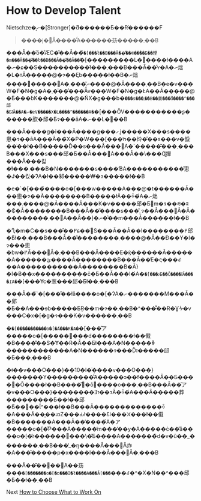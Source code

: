 # How to Develop Talent

Nietschze�͔ނ�\[Stronger]�ƌ������Ƃ��Ɍ֒������F

> ����j�󂵂Ȃ����̂́A������苭�����܂��B

���Ȃ��̍ő�̐ӔC�͂��Ȃ��̃`�[���ł��B���Ȃ��͂��ꂼ��̂��Ƃ��悭�m���Ă���͂��ł��B���Ȃ��͂��Ȃ��̃`�\[���������L�΂��ׂ��ł����A�ނ�ɕ��S��������ׂ��ł͂���܂���B���Ȃ��͒ʏ�A�ނ炪�L�тĂ�����@�ɂ��Ęb���ׂ��ł��B�ނ炪����𔃎�����΁A�ނ�͂��܂����@�Â����܂��B�e�v���W�F�N�g�A�܂��͑��̂��ׂẴv���W�F�N�g�ŁA��Ă�����@�Ƃ���ɓK�������@�ŃX�g���b�`���s���܂��B��葽���̎d����^���邱�Ƃł͂Ȃ��A�ނ�ɐV�����X�L����^������A�`�\[���ŐV�����������ʂ������肷�邱�Ƃɂ���āA�ނ��L�΂��B

���Ȃ����g�i���Ȃ����g���܂ށj�����X���s����悤�ɂ��āA���Ȃ��̃X�P�W���\[���ŉ��炩�̎��s���v�悷��ׂ��ł��B�����Ď��s���Ȃ���΁A�\`�����͂���܂���B���X���s���邱�Ƃ��Ȃ���΁A���Ȃ��͏\���Ɋ撣���Ă���킯�ł͂���܂���B�N�������s����ƁA�����������̂悤�Ɉ��킸�ɁA�ł��邾�����₩�ɂ���ׂ��ł��B

�e�\`�\[���̃����o�\[���w�����A���@�t������Ă���悤�ɂ��Ă��������B�����łȂ��ꍇ�́A�ނ炪���܂����@�Â����Ă���K�v�����邱�Ƃ𖾊m�ɂ��ꂼ�ꎿ�₵�Ă��������B���Ȃ��͂����s���̂܂܂ɂ��Ȃ���΂Ȃ�Ȃ���������܂��񂪁A�݂�Ȃ��]�ނ��̂�m���Ă����ׂ��ł��B

�Ⴂ�m�C��s���̂��߂ɕ��ׂ𕪒S���Ă��Ȃ��l��������߂邱�Ƃ͂ł��܂���B���Ȃ��͂��������܂����@�Â��Đ��Y�I�ɂ���悤�ɓw�߂Ȃ���΂Ȃ�܂���B���Ȃ����E�ϗ͂������Ă������A������ێ����Ă��������B���Ȃ��̔E�ς���ꂽ��A�����������Ă��������B�Ӑ}�I�Ƀ��x����������č�Ƃ��Ă���l�́A�`�[���ɂƂ��Č����ł͂Ȃ����߁A�`�\[���Ɏc�葱���邱�Ƃ͂ł��܂���B

���Ȃ��̃\`�\[���̋��łȃ����o�\[�ɁA�ނ�������M���Ă��邱�Ƃ��A���ɘb�����ƂŖ��m�ɂ��܂��B�^���͌��R�Ɣᔻ�v���C�x�\[�g�ɂ���K�v������܂��B

�`�[���̋��������o�[�́A���R�A�`�\[���̎ア�����o�\[��������d��������ł��傤�B����͊��S�Ɏ��R�Ȃ��Ƃł���A�N�����ꐶ������������A�N������ɂ���Ďז�����邱�Ƃ͂���܂���B

�ǂ��v���O���}��10�l�̈����v���O���}�������Y���������̂́A�����ɔ��f����Ȃ��Ƃ�����Ȏ����ł��B����͊�ȏ󋵂����o���܂��B���Ȃ��̎ア�v���O���}��������Ǝז��ɂȂ�ꍇ�́A���Ȃ�����葬���������Ƃ��ł��邱�Ƃ͂��΂��ΐ^���ł��B���Ȃ�������������ꍇ�A���Ȃ��͎��ۂɒZ���Ԃł����Ɛi���𐋂���ł��傤�B�������A���Ȃ��̕����́A�ア�����o�\[�̌P���A�����̒m���̕��y�A�����ċ��͂ȃ����o�\[�̑r������񕜂���\�͂Ƃ����A�������̏d�v�ȗ��\_�������܂��B���̓\_�ŋ����Ȃ���΂Ȃ炸�A���͂�����p�x����l���Ȃ���΂Ȃ�܂���B

���Ȃ��͂��΂��΁A��苭���`�[�������o�[�ɒ���I�ł����A���Ӑ[���`���ꂽ�^�X�N��^���邱�Ƃ��ł��܂��B

Next [How to Choose What to Work On](02-How-to-Choose-What-to-Work-On.md)
